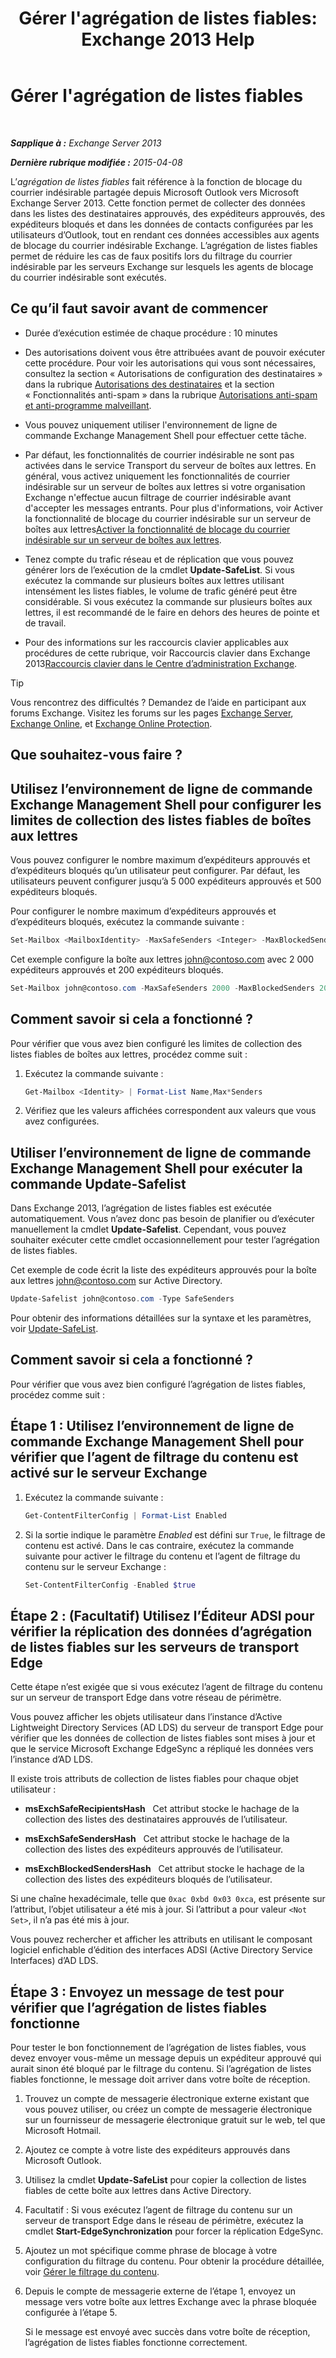 ﻿---
title: "Gérer l'agrégation de listes fiables: Exchange 2013 Help"
TOCTitle: Gérer l'agrégation de listes fiables
ms:assetid: 5ac17168-f411-4cb7-ae98-ebefb865b210
ms:mtpsurl: https://technet.microsoft.com/fr-fr/library/Aa998280(v=EXCHG.150)
ms:contentKeyID: 50478263
ms.date: 05/23/2018
mtps_version: v=EXCHG.150
ms.translationtype: MT
---

# Gérer l'agrégation de listes fiables

 

_**Sapplique à :** Exchange Server 2013_

_**Dernière rubrique modifiée :** 2015-04-08_

L’*agrégation de listes fiables* fait référence à la fonction de blocage du courrier indésirable partagée depuis Microsoft Outlook vers Microsoft Exchange Server 2013. Cette fonction permet de collecter des données dans les listes des destinataires approuvés, des expéditeurs approuvés, des expéditeurs bloqués et dans les données de contacts configurées par les utilisateurs d’Outlook, tout en rendant ces données accessibles aux agents de blocage du courrier indésirable Exchange. L’agrégation de listes fiables permet de réduire les cas de faux positifs lors du filtrage du courrier indésirable par les serveurs Exchange sur lesquels les agents de blocage du courrier indésirable sont exécutés.

## Ce qu’il faut savoir avant de commencer

  - Durée d’exécution estimée de chaque procédure : 10 minutes

  - Des autorisations doivent vous être attribuées avant de pouvoir exécuter cette procédure. Pour voir les autorisations qui vous sont nécessaires, consultez la section « Autorisations de configuration des destinataires » dans la rubrique [Autorisations des destinataires](recipients-permissions-exchange-2013-help.md) et la section « Fonctionnalités anti-spam » dans la rubrique [Autorisations anti-spam et anti-programme malveillant](anti-spam-and-anti-malware-permissions-exchange-2013-help.md).

  - Vous pouvez uniquement utiliser l'environnement de ligne de commande Exchange Management Shell pour effectuer cette tâche.

  - Par défaut, les fonctionnalités de courrier indésirable ne sont pas activées dans le service Transport du serveur de boîtes aux lettres. En général, vous activez uniquement les fonctionnalités de courrier indésirable sur un serveur de boîtes aux lettres si votre organisation Exchange n'effectue aucun filtrage de courrier indésirable avant d'accepter les messages entrants. Pour plus d'informations, voir Activer la fonctionnalité de blocage du courrier indésirable sur un serveur de boîtes aux lettres[Activer la fonctionnalité de blocage du courrier indésirable sur un serveur de boîtes aux lettres](enable-anti-spam-functionality-on-mailbox-servers-exchange-2013-help.md).

  - Tenez compte du trafic réseau et de réplication que vous pouvez générer lors de l’exécution de la cmdlet **Update-SafeList**. Si vous exécutez la commande sur plusieurs boîtes aux lettres utilisant intensément les listes fiables, le volume de trafic généré peut être considérable. Si vous exécutez la commande sur plusieurs boîtes aux lettres, il est recommandé de le faire en dehors des heures de pointe et de travail.

  - Pour des informations sur les raccourcis clavier applicables aux procédures de cette rubrique, voir Raccourcis clavier dans Exchange 2013[Raccourcis clavier dans le Centre d’administration Exchange](keyboard-shortcuts-in-the-exchange-admin-center-exchange-online-protection-help.md).

> [!TIP]
> Vous rencontrez des difficultés ? Demandez de l’aide en participant aux forums Exchange. Visitez les forums sur les pages <a href="https://go.microsoft.com/fwlink/p/?linkid=60612">Exchange Server</a>, <a href="https://go.microsoft.com/fwlink/p/?linkid=267542">Exchange Online</a>, et <a href="https://go.microsoft.com/fwlink/p/?linkid=285351">Exchange Online Protection</a>.


## Que souhaitez-vous faire ?

## Utilisez l’environnement de ligne de commande Exchange Management Shell pour configurer les limites de collection des listes fiables de boîtes aux lettres

Vous pouvez configurer le nombre maximum d’expéditeurs approuvés et d’expéditeurs bloqués qu’un utilisateur peut configurer. Par défaut, les utilisateurs peuvent configurer jusqu’à 5 000 expéditeurs approuvés et 500 expéditeurs bloqués.

Pour configurer le nombre maximum d’expéditeurs approuvés et d’expéditeurs bloqués, exécutez la commande suivante :

```powershell
Set-Mailbox <MailboxIdentity> -MaxSafeSenders <Integer> -MaxBlockedSenders <Integer>
```

Cet exemple configure la boîte aux lettres john@contoso.com avec 2 000 expéditeurs approuvés et 200 expéditeurs bloqués.

```powershell
Set-Mailbox john@contoso.com -MaxSafeSenders 2000 -MaxBlockedSenders 200
```

## Comment savoir si cela a fonctionné ?

Pour vérifier que vous avez bien configuré les limites de collection des listes fiables de boîtes aux lettres, procédez comme suit :

1.  Exécutez la commande suivante :
    
    ```powershell
    Get-Mailbox <Identity> | Format-List Name,Max*Senders
    ```

2.  Vérifiez que les valeurs affichées correspondent aux valeurs que vous avez configurées.

## Utiliser l’environnement de ligne de commande Exchange Management Shell pour exécuter la commande Update-Safelist

Dans Exchange 2013, l’agrégation de listes fiables est exécutée automatiquement. Vous n’avez donc pas besoin de planifier ou d’exécuter manuellement la cmdlet **Update-Safelist**. Cependant, vous pouvez souhaiter exécuter cette cmdlet occasionnellement pour tester l’agrégation de listes fiables.

Cet exemple de code écrit la liste des expéditeurs approuvés pour la boîte aux lettres john@contoso.com sur Active Directory.

```powershell
Update-Safelist john@contoso.com -Type SafeSenders
```

Pour obtenir des informations détaillées sur la syntaxe et les paramètres, voir [Update-SafeList](https://technet.microsoft.com/fr-fr/library/bb125034\(v=exchg.150\)).

## Comment savoir si cela a fonctionné ?

Pour vérifier que vous avez bien configuré l’agrégation de listes fiables, procédez comme suit :

## Étape 1 : Utilisez l’environnement de ligne de commande Exchange Management Shell pour vérifier que l’agent de filtrage du contenu est activé sur le serveur Exchange

1.  Exécutez la commande suivante :
    
    ```powershell
    Get-ContentFilterConfig | Format-List Enabled
    ```

2.  Si la sortie indique le paramètre *Enabled* est défini sur `True`, le filtrage de contenu est activé. Dans le cas contraire, exécutez la commande suivante pour activer le filtrage du contenu et l’agent de filtrage du contenu sur le serveur Exchange :
    
    ```powershell
    Set-ContentFilterConfig -Enabled $true
    ```

## Étape 2 : (Facultatif) Utilisez l’Éditeur ADSI pour vérifier la réplication des données d’agrégation de listes fiables sur les serveurs de transport Edge

Cette étape n’est exigée que si vous exécutez l’agent de filtrage du contenu sur un serveur de transport Edge dans votre réseau de périmètre.

Vous pouvez afficher les objets utilisateur dans l’instance d’Active Lightweight Directory Services (AD LDS) du serveur de transport Edge pour vérifier que les données de collection de listes fiables sont mises à jour et que le service Microsoft Exchange EdgeSync a répliqué les données vers l’instance d’AD LDS.

Il existe trois attributs de collection de listes fiables pour chaque objet utilisateur :

  - **msExchSafeRecipientsHash**   Cet attribut stocke le hachage de la collection des listes des destinataires approuvés de l’utilisateur.

  - **msExchSafeSendersHash**   Cet attribut stocke le hachage de la collection des listes des expéditeurs approuvés de l’utilisateur.

  - **msExchBlockedSendersHash**   Cet attribut stocke le hachage de la collection des listes des expéditeurs bloqués de l’utilisateur.

Si une chaîne hexadécimale, telle que `0xac 0xbd 0x03 0xca`, est présente sur l’attribut, l’objet utilisateur a été mis à jour. Si l’attribut a pour valeur `<Not Set>`, il n’a pas été mis à jour.

Vous pouvez rechercher et afficher les attributs en utilisant le composant logiciel enfichable d’édition des interfaces ADSI (Active Directory Service Interfaces) d’AD LDS.

## Étape 3 : Envoyez un message de test pour vérifier que l’agrégation de listes fiables fonctionne

Pour tester le bon fonctionnement de l’agrégation de listes fiables, vous devez envoyer vous-même un message depuis un expéditeur approuvé qui aurait sinon été bloqué par le filtrage du contenu. Si l’agrégation de listes fiables fonctionne, le message doit arriver dans votre boîte de réception.

1.  Trouvez un compte de messagerie électronique externe existant que vous pouvez utiliser, ou créez un compte de messagerie électronique sur un fournisseur de messagerie électronique gratuit sur le web, tel que Microsoft Hotmail.

2.  Ajoutez ce compte à votre liste des expéditeurs approuvés dans Microsoft Outlook.

3.  Utilisez la cmdlet **Update-SafeList** pour copier la collection de listes fiables de cette boîte aux lettres dans Active Directory.

4.  Facultatif : Si vous exécutez l’agent de filtrage du contenu sur un serveur de transport Edge dans le réseau de périmètre, exécutez la cmdlet **Start-EdgeSynchronization** pour forcer la réplication EdgeSync.

5.  Ajoutez un mot spécifique comme phrase de blocage à votre configuration du filtrage du contenu. Pour obtenir la procédure détaillée, voir [Gérer le filtrage du contenu](manage-content-filtering-exchange-2013-help.md).

6.  Depuis le compte de messagerie externe de l’étape 1, envoyez un message vers votre boîte aux lettres Exchange avec la phrase bloquée configurée à l’étape 5.
    
    Si le message est envoyé avec succès dans votre boîte de réception, l’agrégation de listes fiables fonctionne correctement.

